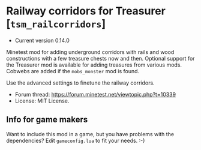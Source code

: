 # Railway corridors for Treasurer [`tsm_railcorridors`]

* Current version 0.14.0

Minetest mod for adding underground corridors with rails and wood constructions with a few treasure chests now and then.
Optional support for the Treasurer mod is available for adding treasures from various mods.
Cobwebs are added if the `mobs_monster` mod is found.

Use the advanced settings to finetune the railway corridors.

* Forum thread: https://forum.minetest.net/viewtopic.php?t=10339
* License: MIT License.

## Info for game makers
Want to include this mod in a game, but you have problems with the dependencies?
Edit `gameconfig.lua` to fit your needs. :-)
